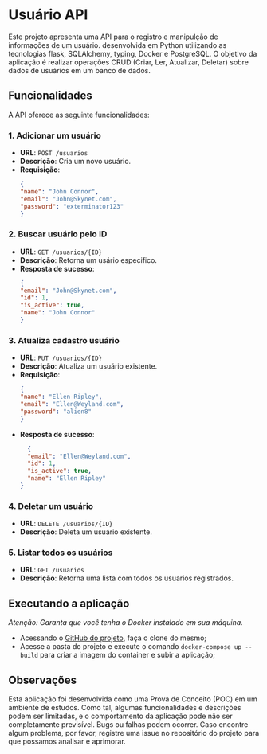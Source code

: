 # Usuário API

Este projeto apresenta uma API para o registro e manipulção de informações de um usuário. desenvolvida em Python utilizando as tecnologias flask, SQLAlchemy, typing, Docker e PostgreSQL. O objetivo da aplicação é realizar operações CRUD (Criar, Ler, Atualizar, Deletar) sobre dados de usuários em um banco de dados.

## Funcionalidades

A API oferece as seguinte funcionalidades:
### 1. Adicionar um usuário
-  **URL**: `POST /usuarios`
- **Descrição**: Cria um novo usuário.
- **Requisição**:
    ```json
    {
    "name": "John Connor",
    "email": "John@Skynet.com",
    "password": "exterminator123"
    }
    ```

### 2. Buscar usuário pelo ID
-  **URL**: `GET /usuarios/{ID}`
- **Descrição**: Retorna um usário especifico.
- **Resposta de sucesso**:
    ```json
    {
    "email": "John@Skynet.com",
    "id": 1,
    "is_active": true,
    "name": "John Connor"
  }
    ```
### 3. Atualiza cadastro usuário
-  **URL**: `PUT /usuarios/{ID}`
-  **Descrição**: Atualiza um usuário existente.
-  **Requisição**:
    ```json
    {
    "name": "Ellen Ripley",
    "email": "Ellen@Weyland.com",
    "password": "alien8"
    }
    ```
- **Resposta de sucesso**:
  ```json
    {
    "email": "Ellen@Weyland.com",
    "id": 1,
    "is_active": true,
    "name": "Ellen Ripley"
  }
  ```

### 4. Deletar um usuário
- **URL**: `DELETE /usuarios/{ID}`
- **Descrição**: Deleta um usuário existente.

### 5. Listar todos os usuários
-  **URL**: `GET /usuarios`
- **Descrição**: Retorna uma lista com todos os usuarios registrados.


## Executando a aplicação

_Atenção: Garanta que você tenha o Docker instalado em sua máquina._

- Acessando o [GitHub do projeto](git@github.com:Herick2D/flask-api.git), faça o clone do mesmo;
- Acesse a pasta do projeto e execute o comando `docker-compose up --build` para criar a imagem do container e subir a aplicação;

## Observações

Esta aplicação foi desenvolvida como uma Prova de Conceito (POC) em um ambiente de estudos. Como tal, algumas funcionalidades e descrições podem ser limitadas, e o comportamento da aplicação pode não ser completamente previsível. Bugs ou falhas podem ocorrer. Caso encontre algum problema, por favor, registre uma issue no repositório do projeto para que possamos analisar e aprimorar.

